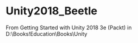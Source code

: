 # Unity2018_Beetle
From Getting Started with Unity 2018 3e (Packt) in D:\Books\!Education\Books\Unity
